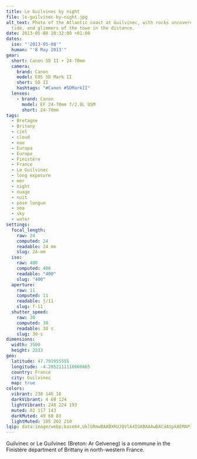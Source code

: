 ```yaml
---
title: Le Guilvinec by night
file: le-guilvinec-by-night.jpg
alt_text: Photo of the Atlantic coast at Guilvinec, with rocks uncovered at low
  tide, and glimmers of the town in the distance.
date: 2013-05-08 20:32:00 +01:00
dates:
  iso: "'2013-05-08'"
  human: "'8 May 2013'"
gear:
  short: Canon 5D II + 24-70mm
  camera:
    brand: Canon
    model: EOS 5D Mark II
    short: 5D II
    hashtags: "#Canon #5DMarkII"
  lenses:
    - brand: Canon
      model: EF 24-70mm f/2.8L USM
      short: 24-70mm
tags:
  - Bretagne
  - Britany
  - ciel
  - cloud
  - eau
  - Europa
  - Europe
  - Finistère
  - France
  - Le Guilvinec
  - long exposure
  - mer
  - night
  - nuage
  - nuit
  - pose longue
  - sea
  - sky
  - water
settings:
  focal_length:
    raw: 24
    computed: 24
    readable: 24 mm
    slug: 24-mm
  iso:
    raw: 400
    computed: 400
    readable: "400"
    slug: "400"
  aperture:
    raw: 11
    computed: 11
    readable: ƒ/11
    slug: f-11
  shutter_speed:
    raw: 30
    computed: 30
    readable: 30 s
    slug: 30-s
dimensions:
  width: 3500
  height: 2333
geo:
  latitude: 47.791955555
  longitude: -4.2852111116666665
  country: France
  city: Guilvinec
  map: true
colors:
  vibrant: 238 146 16
  darkVibrant: 4 68 124
  lightVibrant: 248 224 193
  muted: 82 117 143
  darkMuted: 49 68 83
  lightMuted: 185 202 210
lqip: data:image/webp;base64,UklGRmwBAABXRUJQVlA4IGABAAAwDACdASpkAEMAP3Goyls0tzwlrrMLW4AuCWNt6vjVrY/GQWIpNTIZWO/jxo5aicM7+nz378aWKIk0J5d7aYkzHayExBhnzkM1sCuWUV0TZnHPpZLc2V/UEt/++lJJn65B0sm8Osu/aEogAP7q+XtFJW2WDElbYh0X9FTa6MV0hvJD5itkQeL2wW/WkQ6N+randQEmRRxFOjerLrbMDFPJb9FZSWThj2emfHsr9cMjPC+gh+AYo8mJqlhStTK1i25f9abCo8eK7BXoKplcgH3eFX3BofWEYo1cYqfv9rx8wc4G0JR1KawpUGaQSMz7EQkY8R83mP4H2/SSmBxb/7H1RpR9rVfXd8AE1LqlvXi7+3UMOYkAZSOh2AZWs710OrE9jGMgMZiswEjDlrnKoq+lR6eBFQwlzQ/XkurcpY2S8AeQ14VUTiubn2sAtz+4DEg9cYk0U4Cmdvs4jOFdKTAA
---
```


Guilvinec or Le Guilvinec (Breton: Ar Gelveneg) is a commune in the Finistère department of Brittany in north-western France.
